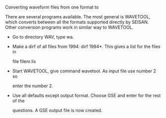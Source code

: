 Converting waveform files from one format to

There are several programs available. The most general is WAVETOOL, which converts between all the formats supported directly by SEISAN. Other conversion programs work in similar way to WAVETOOL.

* Go to directory WAV, type wa.

* Make a dirf of all files from 1994: dirf 1994\*. This gives a list for the files in

  file filenr.lis

* Start WAVETOOL, give command wavetool. As input file use number 2 so

  enter the number 2.

* Use all defaults except output format. Choose GSE and enter for the rest of the

  questions. A GSE output file is now created.



